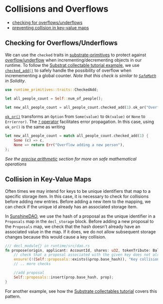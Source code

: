# Collisions and Overflows

* [checking for overflows/underflows](#overunder)
* [preventing collision in key-value maps](#collision)

## Checking for Overflows/Underflows <a name = "overunder"></a>

We can use the `checked` traits in [substrate-primitives](https://crates.parity.io/sr_primitives/traits/index.html) to protect against [overflow/underflow](https://medium.com/@taabishm2/integer-overflow-underflow-and-floating-point-imprecision-6ba869a99033) when incrementing/decrementing objects in our runtime. To follow the [Substrat collectable tutorial example](https://shawntabrizi.com/substrate-collectables-workshop/#/2/tracking-all-kitties?id=checking-for-overflowunderflow), we use [`checked_add()`](https://crates.parity.io/sr_primitives/traits/trait.CheckedAdd.html) to safely handle the possibility of overflow when incremementing a global counter. *Note that this check is similar to [`SafeMath`](https://ethereumdev.io/safemath-protect-overflows/) in Solidity*. 

```rust
use runtime_primitives::traits::CheckedAdd;

let all_people_count = Self::num_of_people();

let new_all_people_count = all_people_count.checked_add(1).ok_or("Overflow adding a new person")?;
```

[`ok_or()`](https://doc.rust-lang.org/std/option/enum.Option.html#method.ok_or) transforms an `Option` from `Some(value)` to `Ok(value)` or `None` to `Err(error)`. The [`?` operator](https://doc.rust-lang.org/nightly/edition-guide/rust-2018/error-handling-and-panics/the-question-mark-operator-for-easier-error-handling.html) facilitates error propagation. In this case, using `ok_or()` is the same as writing

```rust
let new_all_people_count = match all_people_count.checked_add(1) {
    Some (c) => c,
    None => return Err("Overflow adding a new person"),
};
```

*See the [precise arithmetic](./precision.md) section for more on safe mathematical operations*

## Collision in Key-Value Maps <a name = "collision"></a>

Often times we may intend for keys to be unique identifiers that map to a specific storage item. In this case, it is necessary to check for collisions before adding new entries. Before adding a new item to the mapping, we can check if the unique id already has an associated storage item.

In [SunshineDAO](https://github.com/4meta5/SunshineDAO), we use the hash of a proposal as the unique identifier in a `Proposals` map in the `decl_storage` block. Before adding a new proposal to the `Proposals` map, we check that the hash doesn't already have an associated value in the map. If it does, we do not allow subsequent storage changes because this would cause a key collision.

```rust
/// decl_module{} in runtime/src/dao.rs
fn propose(origin, applicant: AccountId, shares: u32, tokenTribute: BalanceOf<T>) -> Result {
    // check that a proposal associated with the given key does not already exist in the map
	ensure!(!(Self::proposals::exists(&prop.base_hash)), "Key collision :(");
    // .. more checks

    //add proposal
	Self::proposals::insert(prop.base_hash, prop);
}
```

For another example, see how the [Substrate collectables tutorial](https://shawntabrizi.com/substrate-collectables-workshop/#/2/generating-random-data?id=checking-for-collision) covers this pattern.